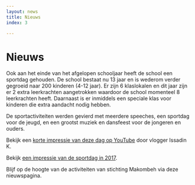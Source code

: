 ```yaml
---
layout: news
title: Nieuws
index: 3

---
```

# Nieuws

Ook aan het einde van het afgelopen schooljaar heeft de school een sportdag gehouden. De school bestaat nu 13 jaar en is wederom verder gegroeid naar 200 kinderen (4-12 jaar). Er zijn 6 klaslokalen en dit jaar zijn er 2 extra leerkrachten aangetrokken waardoor de school momenteel 8 leerkrachten heeft. Daarnaast is er inmiddels een speciale klas voor kinderen die extra aandacht nodig hebben.

De sportactiviteiten werden gevierd met meerdere speeches, een sportdag voor de jeugd, en een grootst muziek en dansfeest voor de jongeren en ouders.

Bekijk een [korte impressie van deze dag op YouTube](https://youtu.be/XgkPwN0FCss) door vlogger Issadin K.

Bekijk [een impressie van de sportdag in 2017](https://www.youtube.com/watch?v=P_NKZNfW1_U).

Blijf op de hoogte van de activiteiten van stichting Makombeh via deze nieuwspagina.